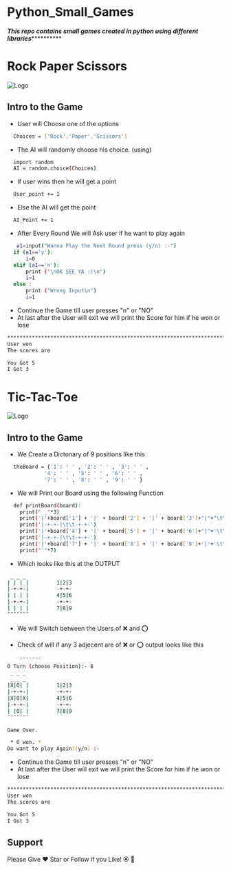 # Python_Small_Games

***********************************This repo contains small games created in python using different libraries*********************************************


# Rock Paper Scissors




![Logo](https://img.freepik.com/free-vector/rock-paper-scissors-cartoon-banner-with-human-hands-playing-game-showing-fingers-gestures-friends-challenge-competition-decision-strategy-win-people-playing-fun-vector-illustration_107791-8480.jpg?w=2000)


## Intro to the Game

- User will Choose one of the options
```bash
  Choices = ['Rock','Paper','Scissors']
```
- The AI will randomly choose his choice. (using)
```bash
  import random
  AI = random.choice(Choices)
```
- If user wins then he will get a point
```bash
  User_point += 1
```
- Else the AI will get the point
```bash
  AI_Point += 1
```
- After Every Round We will Ask user if he want to play again
```bash
   a1=input("Wanna Play the Next Round press (y/n) :-")
  if (a1=='y'):
      i=0
  elif (a1=='n'):
      print ("\nOK SEE YA :)\n")
      i=1
  else :
      print ("Wrong Input\n")
      i=1
```
- Continue the Game till user presses "n" or "NO"
- At last after the User will exit we will print the Score for him if he won or lose
```bash
***************************************************************************
User won
The scores are

You Got 5
I Got 3
```


# Tic-Tac-Toe






![Logo](https://ui4free.com/storage/public/images/free-figma-game-tic-tac-toe_1635143619.jpg)


## Intro to the Game

- We Create a Dictonary of 9 positions like this
```bash
  theBoard = {'1': ' ' , '2': ' ' , '3': ' ' ,
            '4': ' ' , '5': ' ' , '6': ' ' ,
            '7': ' ' , '8': ' ' , '9': ' ' }
```
- We will Print our Board using the following Function
```bash
  def printBoard(board):
    print(" _"*3)
    print('|'+board['1'] + '|' + board['2'] + '|' + board['3']+"|"+"\t\t1"+'|'+'2'+'|'+'3')
    print('|-+-+-|\t\t-+-+-')
    print('|'+board['4'] + '|' + board['5'] + '|' + board['6']+"|"+'\t\t4'+'|'+'5'+'|'+'6')
    print('|-+-+-|\t\t-+-+-')
    print('|'+board['7'] + '|' + board['8'] + '|' + board['9']+'|'+'\t\t7'+'|'+'8'+'|'+'9')
    print("¯"*7)
```
- Which looks like this at the OUTPUT
```bash
 _ _ _
| | | |         1|2|3
|-+-+-|         -+-+-
| | | |         4|5|6
|-+-+-|         -+-+-
| | | |         7|8|9
¯¯¯¯¯¯¯
```
- We will Switch between the Users of :x: and :o:

- Check of will if any 3 adjecent are of :x: or :o: output looks like this
```bash
    ¯¯¯¯¯¯¯
O Turn (choose Position):- 8
 _ _ _
 _ _ _
|X|O| |         1|2|3
|-+-+-|         -+-+-
|X|O|X|         4|5|6
|-+-+-|         -+-+-
| |O| |         7|8|9
¯¯¯¯¯¯¯

Game Over.

 * O won. *
Do want to play Again?(y/n) :-

```
- Continue the Game till user presses "n" or "NO"
- At last after the User will exit we will print the Score for him if he won or lose
```bash
***************************************************************************
User won
The scores are

You Got 5
I Got 3
```

## Support

Please Give :heart: Star or Follow if you Like! :rosette: :cherry_blossom:







